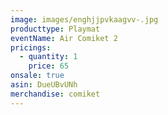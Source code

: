 ```yaml
---
image: images/enghjjpvkaagvv-.jpg
producttype: Playmat
eventName: Air Comiket 2
pricings:
  - quantity: 1
    price: 65
onsale: true
asin: DueUBvUNh
merchandise: comiket
---
```

